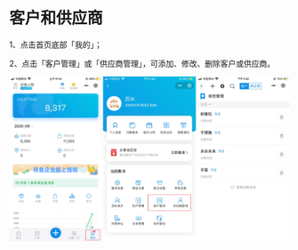 # 客户和供应商

1、点击首页底部「我的」；

2、点击「客户管理」或「供应商管理」，可添加、修改、删除客户或供应商。

<img src="../../image/小程序/订单管理/06-客户供应商01.jpg" alt="PNG" style="zoom:50%;" />

